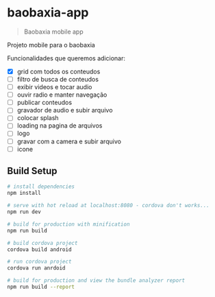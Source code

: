 # baobaxia-app

> Baobaxia mobile app

Projeto mobile para o baobaxia

Funcionalidades que queremos adicionar:

- [x] grid com todos os conteudos
- [ ] filtro de busca de conteudos
- [ ] exibir videos e tocar audio
- [ ] ouvir radio e manter navegação
- [ ] publicar conteudos
- [ ] gravador de audio e subir arquivo
- [ ] colocar splash
- [ ] loading na pagina de arquivos
- [ ] logo
- [ ] gravar com a camera e subir arquivo
- [ ] icone

## Build Setup

``` bash
# install dependencies
npm install

# serve with hot reload at localhost:8080 - cordova don't works...
npm run dev

# build for production with minification
npm run build

# build cordova project
cordova build android

# run cordova project
cordova run anrdoid

# build for production and view the bundle analyzer report
npm run build --report
```
